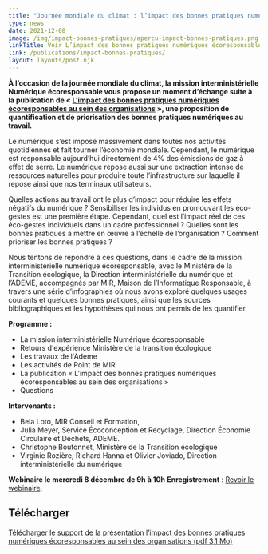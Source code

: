 ```yaml
---
title: "Journée mondiale du climat : l’impact des bonnes pratiques numériques écoresponsables au sein des organisations, webinaire le 8 décembre 2021"
type: news
date: 2021-12-08
image: /img/impact-bonnes-pratiques/apercu-impact-bonnes-pratiques.png
linkTitle: Voir L’impact des bonnes pratiques numériques écoresponsables au sein des organisations
link: /publications/impact-bonnes-pratiques/
layout: layouts/post.njk
---
```


**À l’occasion de la journée mondiale du climat, la mission interministérielle Numérique écoresponsable vous propose un moment d’échange suite à la publication de « [L’impact des bonnes pratiques numériques écoresponsables au sein des organisations](/publications/impact-bonnes-pratiques/) », une proposition de quantification et de priorisation des bonnes pratiques numériques au travail.**

Le numérique s’est imposé massivement dans toutes nos activités quotidiennes et fait tourner l’économie mondiale. Cependant, le numérique est responsable aujourd’hui directement de 4% des émissions de gaz à effet de serre. Le numérique repose aussi sur une extraction intense de ressources naturelles pour produire toute l’infrastructure sur laquelle il repose ainsi que nos terminaux utilisateurs.

Quelles actions au travail ont le plus d’impact pour réduire les effets négatifs du numérique ? Sensibiliser les individus en promouvant les éco-gestes est une première étape. Cependant, quel est l’impact réel de ces éco-gestes individuels dans un cadre professionnel ? Quelles sont les bonnes pratiques à mettre en œuvre à l’échelle de l’organisation ? Comment prioriser les bonnes pratiques ?

Nous tentons de répondre à ces questions, dans le cadre de la mission interministérielle numérique écoresponsable, avec le Ministère de la Transition écologique, la Direction interministérielle du numérique et l’ADEME, accompagnés par MIR, Maison de l’Informatique Responsable, à travers une série d’infographies où nous avons exploré quelques usages courants et quelques bonnes pratiques, ainsi que les sources bibliographiques et les hypothèses qui nous ont permis de les quantifier.

**Programme :**
* La mission interministérielle Numérique écoresponsable
* Retours d'expérience Ministère de la transition écologique
* Les travaux de l'Ademe
* Les activités de Point de MIR
* La publication « L'impact des bonnes pratiques numériques écoresponsables au sein des organisations »
* Questions

**Intervenants :**
* Bela Loto, MIR Conseil et Formation,
* Julia Meyer, Service Écoconception et Recyclage, Direction Économie Circulaire et Déchets, ADEME.
* Christophe Boutonnet, Ministère de la Transition écologique
* Virginie Rozière, Richard Hanna et Olivier Joviado, Direction interministérielle du numérique

<div class="fr-highlight">

**Webinaire le mercredi 8 décembre de 9h à 10h**
__Enregistrement__ : [Revoir le webinaire](https://bbb-dinum-scalelite.visio.education.fr/playback/presentation/2.3/2db0885cf6f986087cc04b5aabec25bb5949cdef-1638949570786).

</div>

## Télécharger

<a class="fr-link fr-fi-download-line fr-link--icon-left" target="_self" href="/docs/2021/Webinaire-Impact-bonnes-pratiques-organisations-08-12-2021.pdf" onclick="return tag.click.send({elem:this, name:'Webinaire-Impact-bonnes-pratiques-organisations-08-12-2021.pdf', type:'download'});">Télécharger le support de la présentation l’impact des bonnes pratiques numériques écoresponsables au sein des organisations (pdf 3,1 Mo)</a>
